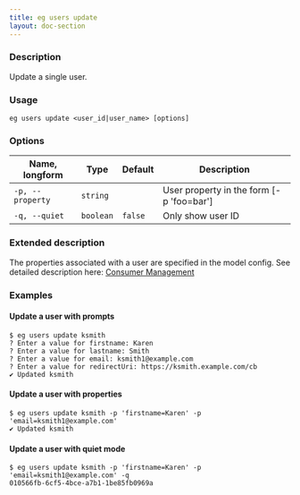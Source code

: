 ```yaml
---
title: eg users update
layout: doc-section
---
```


### Description

Update a single user.

### Usage

```shell
eg users update <user_id|user_name> [options]
```

### Options

| Name, longform   | Type      | Default | Description                              |
| ---              | ---       | ---     | ---                                      |
| `-p, --property` | `string`  |         | User property in the form [-p 'foo=bar'] |
| `-q, --quiet`    | `boolean` | `false` | Only show user ID                        |

### Extended description

The properties associated with a user are specified in the model config.
See detailed description here:
[Consumer Management](../../consumer-management) 

### Examples

#### Update a user with prompts

```shell
$ eg users update ksmith
? Enter a value for firstname: Karen
? Enter a value for lastname: Smith
? Enter a value for email: ksmith1@example.com
? Enter a value for redirectUri: https://ksmith.example.com/cb
✔ Updated ksmith
```

#### Update a user with properties

```shell
$ eg users update ksmith -p 'firstname=Karen' -p 'email=ksmith1@example.com'
✔ Updated ksmith
```

#### Update a user with quiet mode

```shell
$ eg users update ksmith -p 'firstname=Karen' -p 'email=ksmith1@example.com' -q
010566fb-6cf5-4bce-a7b1-1be85fb0969a
```
